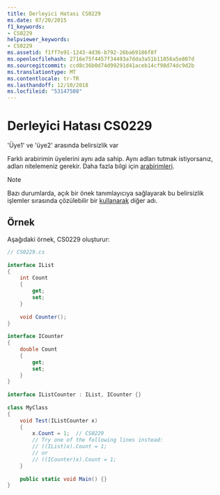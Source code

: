 ```yaml
---
title: Derleyici Hatası CS0229
ms.date: 07/20/2015
f1_keywords:
- CS0229
helpviewer_keywords:
- CS0229
ms.assetid: f1ff7e91-1243-4d36-b792-26ba69186f8f
ms.openlocfilehash: 2716e75f4457f34493a7dda3a51b11856a5e807d
ms.sourcegitcommit: ccd8c36b0d74d99291d41aceb14cf98d74dc9d2b
ms.translationtype: MT
ms.contentlocale: tr-TR
ms.lasthandoff: 12/10/2018
ms.locfileid: "53147508"
---
```

# <a name="compiler-error-cs0229"></a>Derleyici Hatası CS0229
'Üye1' ve 'üye2' arasında belirsizlik var  
  
 Farklı arabirimin üyelerini aynı ada sahip. Aynı adları tutmak istiyorsanız, adları nitelemeniz gerekir. Daha fazla bilgi için [arabirimleri](../../../csharp/programming-guide/interfaces/index.md).  
  
> [!NOTE]
>  Bazı durumlarda, açık bir önek tanımlayıcıya sağlayarak bu belirsizlik işlemler sırasında çözülebilir bir [kullanarak](../../../csharp/language-reference/keywords/using-directive.md) diğer adı.  
  
## <a name="example"></a>Örnek  
 Aşağıdaki örnek, CS0229 oluşturur:  
  
```csharp  
// CS0229.cs  
  
interface IList  
{  
    int Count  
    {  
        get;  
        set;  
    }  
  
    void Counter();  
}  
  
interface ICounter  
{  
    double Count  
    {  
        get;  
        set;  
    }  
}  
  
interface IListCounter : IList, ICounter {}  
  
class MyClass  
{  
    void Test(IListCounter x)  
    {  
        x.Count = 1;  // CS0229  
        // Try one of the following lines instead:  
        // ((IList)x).Count = 1;  
        // or  
        // ((ICounter)x).Count = 1;  
    }  
  
    public static void Main() {}  
}  
```

